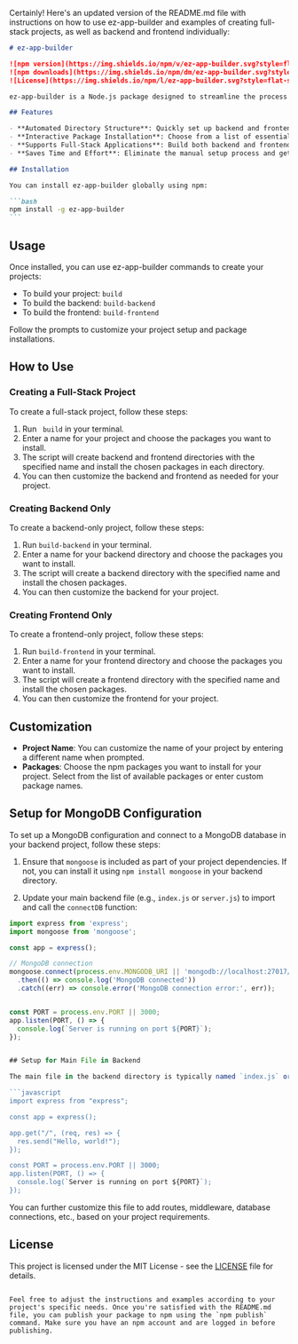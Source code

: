 Certainly! Here's an updated version of the README.md file with instructions on how to use ez-app-builder and examples of creating full-stack projects, as well as backend and frontend individually:

````markdown
# ez-app-builder

![npm version](https://img.shields.io/npm/v/ez-app-builder.svg?style=flat-square)
![npm downloads](https://img.shields.io/npm/dm/ez-app-builder.svg?style=flat-square)
![License](https://img.shields.io/npm/l/ez-app-builder.svg?style=flat-square)

ez-app-builder is a Node.js package designed to streamline the process of setting up full-stack applications. It automates the creation of directory structures and offers an interactive interface to install essential npm packages. With ez-app-builder, developers can quickly initialize their projects, saving time and effort in the setup phase.

## Features

- **Automated Directory Structure**: Quickly set up backend and frontend directories with a simple command.
- **Interactive Package Installation**: Choose from a list of essential npm packages to install for your project.
- **Supports Full-Stack Applications**: Build both backend and frontend parts of your application effortlessly.
- **Saves Time and Effort**: Eliminate the manual setup process and get started with your project right away.

## Installation

You can install ez-app-builder globally using npm:

```bash
npm install -g ez-app-builder
```
````

## Usage

Once installed, you can use ez-app-builder commands to create your projects:

- To build your project: `build`
- To build the backend: `build-backend`
- To build the frontend: `build-frontend`

Follow the prompts to customize your project setup and package installations.

## How to Use

### Creating a Full-Stack Project

To create a full-stack project, follow these steps:

1. Run ` build` in your terminal.
2. Enter a name for your project and choose the packages you want to install.
3. The script will create backend and frontend directories with the specified name and install the chosen packages in each directory.
4. You can then customize the backend and frontend as needed for your project.

### Creating Backend Only

To create a backend-only project, follow these steps:

1. Run `build-backend` in your terminal.
2. Enter a name for your backend directory and choose the packages you want to install.
3. The script will create a backend directory with the specified name and install the chosen packages.
4. You can then customize the backend for your project.

### Creating Frontend Only

To create a frontend-only project, follow these steps:

1. Run `build-frontend` in your terminal.
2. Enter a name for your frontend directory and choose the packages you want to install.
3. The script will create a frontend directory with the specified name and install the chosen packages.
4. You can then customize the frontend for your project.

## Customization

- **Project Name**: You can customize the name of your project by entering a different name when prompted.
- **Packages**: Choose the npm packages you want to install for your project. Select from the list of available packages or enter custom package names.

## Setup for MongoDB Configuration

To set up a MongoDB configuration and connect to a MongoDB database in your backend project, follow these steps:

1. Ensure that `mongoose` is included as part of your project dependencies. If not, you can install it using `npm install mongoose` in your backend directory.

2. Update your main backend file (e.g., `index.js` or `server.js`) to import and call the `connectDB` function:

````javascript
import express from 'express';
import mongoose from 'mongoose';

const app = express();

// MongoDB connection
mongoose.connect(process.env.MONGODB_URI || 'mongodb://localhost:27017/mydatabase')
  .then(() => console.log('MongoDB connected'))
  .catch((err) => console.error('MongoDB connection error:', err));


const PORT = process.env.PORT || 3000;
app.listen(PORT, () => {
  console.log(`Server is running on port ${PORT}`);
});


## Setup for Main File in Backend

The main file in the backend directory is typically named `index.js` or `server.js`. You can customize this file to set up your backend server using Express, Koa, or any other framework of your choice. Here's an example of setting up a basic Express server in `index.js`:

```javascript
import express from "express";

const app = express();

app.get("/", (req, res) => {
  res.send("Hello, world!");
});

const PORT = process.env.PORT || 3000;
app.listen(PORT, () => {
  console.log(`Server is running on port ${PORT}`);
});
````

You can further customize this file to add routes, middleware, database connections, etc., based on your project requirements.

## License

This project is licensed under the MIT License - see the [LICENSE](LICENSE) file for details.

```

Feel free to adjust the instructions and examples according to your project's specific needs. Once you're satisfied with the README.md file, you can publish your package to npm using the `npm publish` command. Make sure you have an npm account and are logged in before publishing.
```
